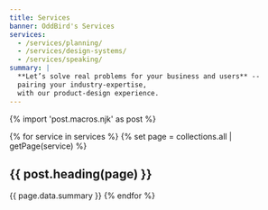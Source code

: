 ```yaml
---
title: Services
banner: OddBird's Services
services:
  - /services/planning/
  - /services/design-systems/
  - /services/speaking/
summary: |
  **Let’s solve real problems for your business and users** --
  pairing your industry-expertise,
  with our product-design experience.
---
```


{% import 'post.macros.njk' as post %}

{% for service in services %}
{% set page = collections.all | getPage(service) %}
## {{ post.heading(page) }}

{{ page.data.summary }}
{% endfor %}
